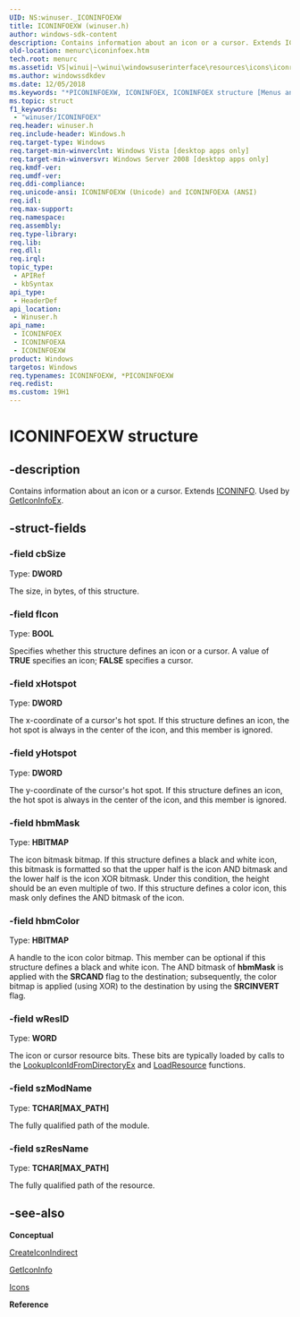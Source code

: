 ```yaml
---
UID: NS:winuser._ICONINFOEXW
title: ICONINFOEXW (winuser.h)
author: windows-sdk-content
description: Contains information about an icon or a cursor. Extends ICONINFO. Used by GetIconInfoEx.
old-location: menurc\iconinfoex.htm
tech.root: menurc
ms.assetid: VS|winui|~\winui\windowsuserinterface\resources\icons\iconreference\iconstructures\iconinfoex.htm
ms.author: windowssdkdev
ms.date: 12/05/2018
ms.keywords: "*PICONINFOEXW, ICONINFOEX, ICONINFOEX structure [Menus and Other Resources], ICONINFOEXA, ICONINFOEXW, _win32_ICONINFOEX, _win32_iconinfoex_cpp, menurc.iconinfoex, winui._win32_iconinfoex, winuser/ICONINFOEX, winuser/ICONINFOEXA, winuser/ICONINFOEXW"
ms.topic: struct
f1_keywords: 
 - "winuser/ICONINFOEX"
req.header: winuser.h
req.include-header: Windows.h
req.target-type: Windows
req.target-min-winverclnt: Windows Vista [desktop apps only]
req.target-min-winversvr: Windows Server 2008 [desktop apps only]
req.kmdf-ver: 
req.umdf-ver: 
req.ddi-compliance: 
req.unicode-ansi: ICONINFOEXW (Unicode) and ICONINFOEXA (ANSI)
req.idl: 
req.max-support: 
req.namespace: 
req.assembly: 
req.type-library: 
req.lib: 
req.dll: 
req.irql: 
topic_type:
 - APIRef
 - kbSyntax
api_type:
 - HeaderDef
api_location:
 - Winuser.h
api_name:
 - ICONINFOEX
 - ICONINFOEXA
 - ICONINFOEXW
product: Windows
targetos: Windows
req.typenames: ICONINFOEXW, *PICONINFOEXW
req.redist: 
ms.custom: 19H1
---
```


# ICONINFOEXW structure


## -description


Contains information about an icon or a cursor. Extends <a href="https://docs.microsoft.com/windows/desktop/api/winuser/ns-winuser-_iconinfo">ICONINFO</a>. Used by <a href="https://docs.microsoft.com/windows/desktop/api/winuser/nf-winuser-geticoninfoexa">GetIconInfoEx</a>.


## -struct-fields




### -field cbSize

Type: <b>DWORD</b>

The size, in bytes, of this structure.


### -field fIcon

Type: <b>BOOL</b>

Specifies whether this structure defines an icon or a cursor. A value of <b>TRUE</b> specifies an icon; <b>FALSE</b> specifies a cursor.


### -field xHotspot

Type: <b>DWORD</b>

The x-coordinate of a cursor's hot spot. If this structure defines an icon, the hot spot is always in the center of the icon, and this member is ignored.


### -field yHotspot

Type: <b>DWORD</b>

The y-coordinate of the cursor's hot spot. If this structure defines an icon, the hot spot is always in the center of the icon, and this member is ignored.


### -field hbmMask

Type: <b>HBITMAP</b>

The icon bitmask bitmap. If this structure defines a black and white icon, this bitmask is formatted so that the upper half is the icon AND bitmask and the lower half is the icon XOR bitmask. Under this condition, the height should be an even multiple of two. If this structure defines a color icon, this mask only defines the AND bitmask of the icon.


### -field hbmColor

Type: <b>HBITMAP</b>

A handle to the icon color bitmap. This member can be optional if this structure defines a black and white icon. The AND bitmask of <b>hbmMask</b> is applied with the <b>SRCAND</b> flag to the destination; subsequently, the color bitmap is applied (using XOR) to the destination by using the <b>SRCINVERT</b> flag.


### -field wResID

Type: <b>WORD</b>

The icon or cursor resource bits. These bits are typically loaded by calls to the <a href="https://docs.microsoft.com/windows/desktop/api/winuser/nf-winuser-lookupiconidfromdirectoryex">LookupIconIdFromDirectoryEx</a> and <a href="https://docs.microsoft.com/windows/desktop/api/libloaderapi/nf-libloaderapi-loadresource">LoadResource</a> functions.


### -field szModName

Type: <b>TCHAR[MAX_PATH]</b>

The fully qualified path of the module.


### -field szResName

Type: <b>TCHAR[MAX_PATH]</b>

The fully qualified path of the resource.


## -see-also




<b>Conceptual</b>



<a href="https://docs.microsoft.com/windows/desktop/api/winuser/nf-winuser-createiconindirect">CreateIconIndirect</a>



<a href="https://docs.microsoft.com/windows/desktop/api/winuser/nf-winuser-geticoninfo">GetIconInfo</a>



<a href="https://docs.microsoft.com/windows/desktop/menurc/icons">Icons</a>



<b>Reference</b>
 

 

